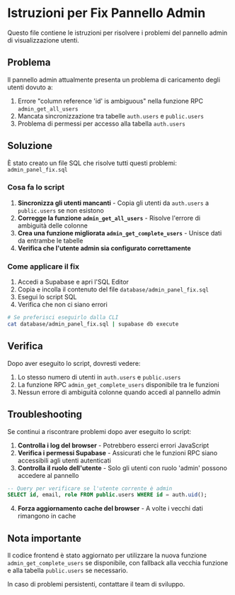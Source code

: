 # Istruzioni per Fix Pannello Admin

Questo file contiene le istruzioni per risolvere i problemi del pannello admin di visualizzazione utenti.

## Problema

Il pannello admin attualmente presenta un problema di caricamento degli utenti dovuto a:

1. Errore "column reference 'id' is ambiguous" nella funzione RPC `admin_get_all_users`
2. Mancata sincronizzazione tra tabelle `auth.users` e `public.users`
3. Problema di permessi per accesso alla tabella `auth.users`

## Soluzione

È stato creato un file SQL che risolve tutti questi problemi: `admin_panel_fix.sql`

### Cosa fa lo script

1. **Sincronizza gli utenti mancanti** - Copia gli utenti da `auth.users` a `public.users` se non esistono
2. **Corregge la funzione `admin_get_all_users`** - Risolve l'errore di ambiguità delle colonne
3. **Crea una funzione migliorata `admin_get_complete_users`** - Unisce dati da entrambe le tabelle
4. **Verifica che l'utente admin sia configurato correttamente**

### Come applicare il fix

1. Accedi a Supabase e apri l'SQL Editor
2. Copia e incolla il contenuto del file `database/admin_panel_fix.sql`
3. Esegui lo script SQL
4. Verifica che non ci siano errori

```bash
# Se preferisci eseguirlo dalla CLI
cat database/admin_panel_fix.sql | supabase db execute
```

## Verifica

Dopo aver eseguito lo script, dovresti vedere:

1. Lo stesso numero di utenti in `auth.users` e `public.users`
2. La funzione RPC `admin_get_complete_users` disponibile tra le funzioni
3. Nessun errore di ambiguità colonne quando accedi al pannello admin

## Troubleshooting

Se continui a riscontrare problemi dopo aver eseguito lo script:

1. **Controlla i log del browser** - Potrebbero esserci errori JavaScript
2. **Verifica i permessi Supabase** - Assicurati che le funzioni RPC siano accessibili agli utenti autenticati
3. **Controlla il ruolo dell'utente** - Solo gli utenti con ruolo 'admin' possono accedere al pannello

```sql
-- Query per verificare se l'utente corrente è admin
SELECT id, email, role FROM public.users WHERE id = auth.uid();
```

4. **Forza aggiornamento cache del browser** - A volte i vecchi dati rimangono in cache

## Nota importante

Il codice frontend è stato aggiornato per utilizzare la nuova funzione `admin_get_complete_users` se disponibile, con fallback alla vecchia funzione e alla tabella `public.users` se necessario.

In caso di problemi persistenti, contattare il team di sviluppo.
